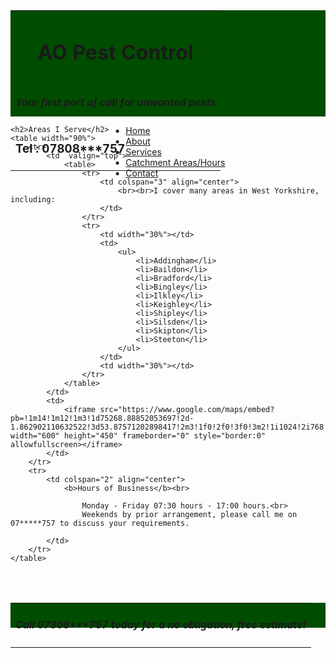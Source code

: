 <html>
<head>
<link href="/css/bootstrap.min.css" rel="stylesheet">
<link href="/style.css" rel="stylesheet" type="text/css"> 
<script src="/js/jquery.min.js"></script>
<script src="/js/bootstrap.min.js"></script>
<link rel="stylesheet" type="text/css" href="/css/dataTables.bootstrap.min.css">
<link rel="stylesheet" type="text/css" href="/css/datepicker.css">
<script type="text/javascript" language="javascript" src="/js/jquery.dataTables.min.js"></script>
<script type="text/javascript" language="javascript" src="/js/dataTables.bootstrap.min.js">	</script>
<script type="text/javascript" language="javascript" src="/js/bootstrap-checkbox.min.js"></script>
<script type="text/javascript" language="javascript" src="/js/bootstrap-datepicker.js"></script>
    
<!--Google Maps-->
<script src="https://maps.google.com/maps/api/js"></script>
<style>
#titleDIV {
    width: 100%;
    height: 170px;
    background-color: #004d00;
	color: white;
}

#footerDIV {
    width: 100%;
    height: 40px;
    background-color: #004d00;
	color: white;
}
.container {
    position: relative;
    width: 100%;
   // max-width: 400px;
}

.container img {
    width: 100%;
    height: auto;
}

.container .btn {
    position: absolute;
    top: 50%;
    left: 50%;
    transform: translate(-50%, -50%);
    -ms-transform: translate(-50%, -50%);
    background-color: #555;
    color: white;
    font-size: 16px;
    padding: 12px 24px;
    border: none;
    cursor: pointer;
    border-radius: 5px;
    text-align: center;
}

.container .btn:hover {
    background-color: black;
}
.navbar-nav.navbar-center {
    position: absolute;
    left: 50%;
    transform: translatex(-50%);
}
</style>

</head>

<body>
<div id="titleDIV">
<table width="90%" align="center">
	<tr>
		<td align="center">
			<h1>AO Pest Control</H1>
		</td>
	</tr>
	<tr>
		<td align="center">	
			<h4><i>Your first port of call for unwanted pests</i></h4>
		</td>
	</tr>
	<tr>
		<td align="left">
			<h3>Tel : 07808***757</h3>
		</td>
	</tr>
</table>
</div>
<nav class="navbar navbar-default">
  <div class="container-fluid">
    <ul class="nav navbar-nav navbar-center">
      <li><a href="readme2">Home</a></li>
      <li><a href="About">About</a></li>
      <li><a href="services">Services</a></li>
      <li class="active"><a href="catchment">Catchment Areas/Hours</a></li>
      <li><a href="ContactUs">Contact</a></li>
    </ul>
  </div>
</nav>

	<h2>Areas I Serve</h2>
	<table width="90%">
		<tr>
			<td  valign="top">
				<table>
					<tr>
						<td colspan="3" align="center">
							<br><br>I cover many areas in West Yorkshire, including:
						</td>
					</tr>
					<tr>
						<td width="30%"></td>
						<td>
							<ul>
								<li>Addingham</li>
								<li>Baildon</li>
								<li>Bradford</li>
								<li>Bingley</li>
								<li>Ilkley</li>
								<li>Keighley</li>
								<li>Shipley</li>
								<li>Silsden</li>
								<li>Skipton</li>
								<li>Steeton</li>
							</ul>
						</td>
						<td width="30%"></td>
					</tr>
				</table>
			</td>
			<td>
				<iframe src="https://www.google.com/maps/embed?pb=!1m14!1m12!1m3!1d75268.88852053697!2d-1.862902110632522!3d53.87571202898417!2m3!1f0!2f0!3f0!3m2!1i1024!2i768!4f13.1!5e0!3m2!1sen!2suk!4v1520697921948" width="600" height="450" frameborder="0" style="border:0" allowfullscreen></iframe>	
			</td>
		</tr>
		<tr>
			<td colspan="2" align="center">
				<b>Hours of Business</b><br>
				
					Monday - Friday 07:30 hours - 17:00 hours.<br>
					Weekends by prior arrangement, please call me on 07*****757 to discuss your requirements.
				
			</td>
		</tr>
	</table>
<br><br>

<div id="footerDIV">
<table width="90%" align="center">
	<tr>
		<td align="center">
			<h4><i>Call 07808***757 today for a no obligation, free estimate!</i></h4>
		</td>
	</tr>
</table>
</div>
</body>
</html>
